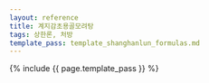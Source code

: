 ```yaml
---
layout: reference
title: 계지감초용골모려탕
tags: 상한론, 처방
template_pass: template_shanghanlun_formulas.md
---
```



{% include {{ page.template_pass }} %}
